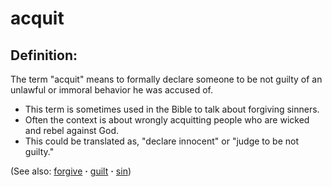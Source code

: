 # acquit #

## Definition: ##

The term "acquit" means to formally declare someone to be not guilty of an unlawful or immoral behavior he was accused of.

* This term is sometimes used in the Bible to talk about forgiving sinners.
* Often the context is about wrongly acquitting people who are wicked and rebel against God.
* This could be translated as, "declare innocent" or "judge to be not guilty."

(See also: [forgive](../kt/forgive.md) **·** [guilt](../kt/guilt.md) **·** [sin](../kt/sin.md))

